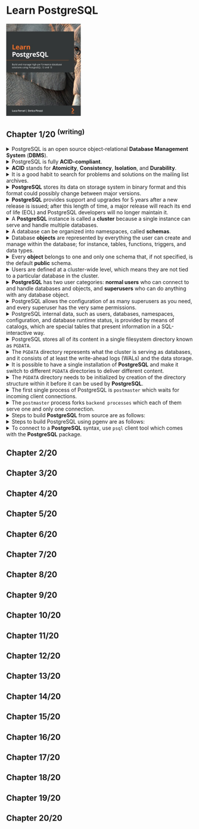 # Learn PostgreSQL
<img src="../covers/9781838985288.jpg" width="200"/>

## Chapter 1/20 <sup>(writing)</sup>

<details>
<summary>PostgreSQL is an open source object-relational <b>Database Management System</b> (<b>DBMS</b>).</summary>

>

> **Resources**
> -
> ---
> **References**
> ---
</details>

<details>
<summary>PostgreSQL is fully <b>ACID-compliant</b>.</summary>

>

> **Resources**
> -

> **References**
> ---
</details>

<details>
<summary><b>ACID</b> stands for <b>Atomicity</b>, <b>Consistency</b>, <b>Isolation</b>, and <b>Durability</b>.</summary>

> - **Atomicity**: Complex database operations is proccessed as a single instruction.
> - **Consistency**: Data within the database will not be corrupted due to partially performed operations.
> - **Isolation**: Allows database to handle concurrency, without interleaved changes.
> - **Durability**: Database engine is supposed to protect the data it contains, even in the case of software and hardware failures.

> **Resources**
> -

> **References**
> ---
</details>

<details>
<summary>It is a good habit to search for problems and solutions on the mailing list archives.</summary>

>

> **Resources**
> -

> **References**
> - https://www.postgresql.org/list
> ---
</details>

<details>
<summary><b>PostgreSQL</b> stores its data on storage system in binary format and this format could possibly change between major versions.</summary>

>
>
> ---
> **Resources**
> -
> ---
> **References**
> ---
</details>

<details>
<summary><b>PostgreSQL</b> provides support and upgrades for 5 years after a new release is issued; after this length of time, a major release will reach its end of life (EOL) and PostgreSQL developers will no longer maintain it.</summary>

>
>
> ---
> **Resources**
> -

> **References**
> ---
</details>

<details>
<summary>A <b>PostgreSQL</b> instance is called a <b>cluster</b> because a single instance can serve and handle multiple databases.</summary>

>
>
> ---
> **Resources**
> -
> ---
> **References**
> ---
</details>

<details>
<summary>A database can be organized into namespaces, called <b>schemas</b>.</summary>

> Schemas cannot be nested, so they represent a flat namespace.
>
> ---
> **Resources**
> -

> **References**
> ---
</details>

<details>
<summary>Database <b>objects</b> are represented by everything the user can create and manage within the database; for instance, tables, functions, triggers, and data types.</summary>

>
>
> ---
> **Resources**
> -
> ---
> **References**
> ---
</details>

<details>
<summary>Every <b>object</b> belongs to one and only one schema that, if not specified, is the default <b>public</b> schema.</summary>

>
>
> ---
> **Resources**
> -
> ---
> **References**
> ---
</details>

<details>
<summary>Users are defined at a cluster-wide level, which means they are not tied to a particular database in the cluster.</summary>

>
>
> ---
> **Resources**
> -

> **References**
> ---
</details>

<details>
<summary><b>PostgreSQL</b> has two user categories: <b>normal users</b> who can connect to and handle databases and objects, and <b>superusers</b> who can do anything with any database object.</summary>

>
>
> ---
> **Resources**
> -
> ---
> **References**
> ---
</details>

<details>
<summary>PostgreSQL allows the configuration of as many superusers as you need, and every superuser has the very same permissions.</summary>

>
>
> ---
> **Resources**
> -
> ---
> **References**
> ---
</details>

<details>
<summary>PostgreSQL internal data, such as users, databases, namespaces, configuration, and database runtime status, is provided by means of catalogs, which are special tables that present information in a SQL-interactive way.</summary>

>
>
> ---
> **Resources**
> -
> ---
> **References**
> ---
</details>

<details>
<summary>PostgreSQL stores all of its content in a single filesystem directory known as <code>PGDATA</code>.</summary>

>
>
> ---
> **Resources**
> -

> **References**
> ---
</details>

<details>
<summary>The <code>PGDATA</code> directory represents what the cluster is serving as databases, and it consists of at least the write-ahead logs (WALs) and the data storage.</summary>

>
>
> ---
> **Resources**
> -
> ---
> **References**
> ---
</details>

<details>
<summary>It is possible to have a single installation of <b>PostgreSQL</b> and make it switch to different <code>PGDATA</code> directories to deliver different content.</summary>

>
>
> ---
> **Resources**
> -
> ---
> **References**
> ---
</details>

<details>
<summary>The <code>PGDATA</code> directory needs to be initialized by creation of the directory structure within it before it can be used by <b>PostgreSQL</b>.</summary>

>
>
> ---
> **Resources**
> -

> **References**
> ---
</details>

<details>
<summary>The first single process of PostgreSQL is <code>postmaster</code> which waits for incoming client connections.</summary>

>
>
> ---
> **Resources**
> -
> ---
> **References**
> ---
</details>

<details>
<summary>The <code>postmaster</code> process forks <code>backend processes</code> which each of them serve one and only one connection.</summary>

>
>
> ---
> **Resources**
> -

> **References**
> ---
</details>

<details>
<summary>Steps to build <b>PostgreSQL</b> from source are as follows:</summary>

> First build the project:
> 
> ```sh
> git clone https://github.com/postgresql/postgresql
> cd postgresql
> git checkout <latest>
> ./configure --prefix=$HOME/.local
> make
> sudo make install
> ``````
> 
> Create postgres user and initialize database:
> 
> ```sh
> sudo useradd postgres
> sudo mkdir /opt/postgres/14
> sudo chown postgres:postgres /opt/postgres/14
> initdb -D /opt/postgresql/14
> ``````
>
> ---
> **Resources**
> -
> ---
> **References**
> ---
</details>

<details>
<summary>Steps to build PostgreSQL using pgenv are as follows:</summary>

> Prepare script:
> 
> ```sh
> git clone https://github.com/theory/pgenv
> cp pgenv/bin/pgenv ~/.local/bin/
> ``````
> 
> Build database:
> 
> ```sh
> pgenv available
> pgenv build <version>
> ``````
>
> ---
> **Resources**
> -
> ---
> **References**
> ---
</details>

<details>
<summary>To connect to a <b>PostgreSQL</b> syntax, use <code>psql</code> client tool which comes with the <b>PostgreSQL</b> package.</summary>

> ```sh
> psql -U postgres -h localhost template1
> ``````

> **Resources**
> -

> **References**
> ---
</details>

## Chapter 2/20
## Chapter 3/20
## Chapter 4/20
## Chapter 5/20
## Chapter 6/20
## Chapter 7/20
## Chapter 8/20
## Chapter 9/20
## Chapter 10/20
## Chapter 11/20
## Chapter 12/20
## Chapter 13/20
## Chapter 14/20
## Chapter 15/20
## Chapter 16/20
## Chapter 17/20
## Chapter 18/20
## Chapter 19/20
## Chapter 20/20
